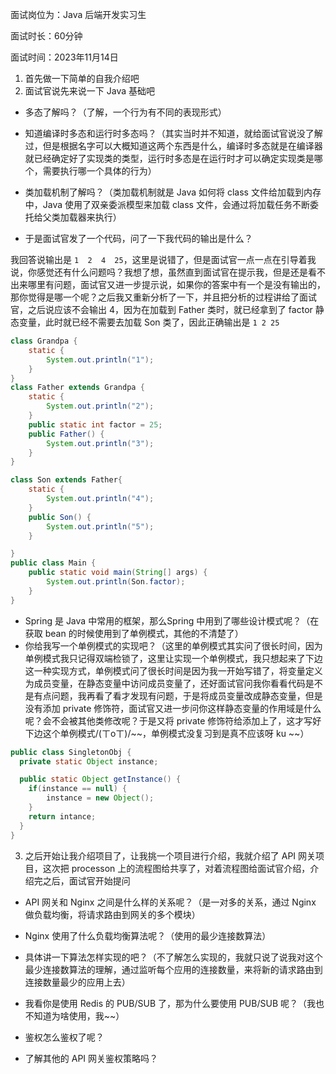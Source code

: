 面试岗位为：Java 后端开发实习生

面试时长：60分钟

面试时间：2023年11月14日



1. 首先做一下简单的自我介绍吧
2. 面试官说先来说一下 Java 基础吧

- 多态了解吗？（了解，一个行为有不同的表现形式）


- 知道编译时多态和运行时多态吗？（其实当时并不知道，就给面试官说没了解过，但是根据名字可以大概知道这两个东西是什么，编译时多态就是在编译器就已经确定好了实现类的类型，运行时多态是在运行时才可以确定实现类是哪个，需要执行哪一个具体的行为）


- 类加载机制了解吗？（类加载机制就是 Java 如何将 class 文件给加载到内存中，Java 使用了双亲委派模型来加载 class 文件，会通过将加载任务不断委托给父类加载器来执行）


- 于是面试官发了一个代码，问了一下我代码的输出是什么？

我回答说输出是 `1  2  4  25`，这里是说错了，但是面试官一点一点在引导着我说，你感觉还有什么问题吗？我想了想，虽然直到面试官在提示我，但是还是看不出来哪里有问题，面试官又进一步提示说，如果你的答案中有一个是没有输出的，那你觉得是哪一个呢？之后我又重新分析了一下，并且把分析的过程讲给了面试官，之后说应该不会输出 4，因为在加载到 Father 类时，就已经拿到了 factor 静态变量，此时就已经不需要去加载 Son 类了，因此正确输出是 `1 2 25`

```java
class Grandpa {
    static {
        System.out.println("1");
    }
}
class Father extends Grandpa {
    static {
        System.out.println("2");
    }
    public static int factor = 25;
    public Father() {
        System.out.println("3");
    }
}

class Son extends Father{
    static {
        System.out.println("4");
    }
    public Son() {
        System.out.println("5");
    }

}
public class Main {
    public static void main(String[] args) {
        System.out.println(Son.factor);
    }
}
```





- Spring 是 Java 中常用的框架，那么Spring 中用到了哪些设计模式呢？（在获取 bean 的时候使用到了单例模式，其他的不清楚了）
- 你给我写一个单例模式的实现吧？（这里的单例模式其实问了很长时间，因为单例模式我只记得双端检锁了，这里让实现一个单例模式，我只想起来了下边这一种实现方式，单例模式问了很长时间是因为我一开始写错了，将变量定义为成员变量，在静态变量中访问成员变量了，还好面试官问我你看看代码是不是有点问题，我再看了看才发现有问题，于是将成员变量改成静态变量，但是没有添加 private 修饰符，面试官又进一步问你这样静态变量的作用域是什么呢？会不会被其他类修改呢？于是又将 private 修饰符给添加上了，这才写好下边这个单例模式/(ㄒoㄒ)/~~，单例模式没复习到是真不应该呀 ku ~~）

```java
public class SingletonObj {
  private static Object instance;

  public static Object getInstance() {
    if(instance == null) {
        instance = new Object();
    }
    return intance;
  }
}
```



3. 之后开始让我介绍项目了，让我挑一个项目进行介绍，我就介绍了 API 网关项目，这次把 processon 上的流程图给共享了，对着流程图给面试官介绍，介绍完之后，面试官开始提问

- API 网关和 Nginx 之间是什么样的关系呢？（是一对多的关系，通过 Nginx 做负载均衡，将请求路由到网关的多个模块）
- Nginx 使用了什么负载均衡算法呢？（使用的最少连接数算法）
- 具体讲一下算法怎样实现的吧？（不了解怎么实现的，我就只说了说我对这个最少连接数算法的理解，通过监听每个应用的连接数量，来将新的请求路由到连接数量最少的应用上去）


- 我看你是使用 Redis 的 PUB/SUB 了，那为什么要使用 PUB/SUB 呢？（我也不知道为啥使用，我~~）
- 鉴权怎么鉴权了呢？
- 了解其他的 API 网关鉴权策略吗？



